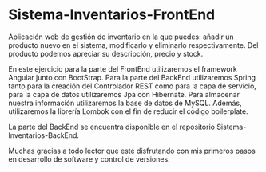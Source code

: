 # Sistema-Inventarios-FrontEnd
Aplicación web de gestión de inventario en la que puedes: añadir un producto nuevo en el sistema, modificarlo y eliminarlo respectivamente. Del producto podemos apreciar su descripción, precio y stock.

En este ejercicio para la parte del FrontEnd utilizaremos el framework Angular junto con BootStrap. Para la parte del BackEnd utilizaremos Spring tanto para la creación del Controlador REST como para la capa de servicio, para la capa de datos utilizaremos Jpa con Hibernate. Para almacenar nuestra información utilizaremos la base de datos de MySQL. Además, utilizaremos la librería Lombok con el fin de reducir el código boilerplate.

La parte del BackEnd se encuentra disponible en el repositorio Sistema-Inventarios-BackEnd.

Muchas gracias a todo lector que esté disfrutando con mis primeros pasos en desarrollo de software y control de versiones.

